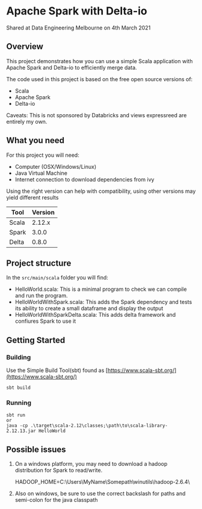 # Apache Spark with Delta-io 
Shared at Data Engineering Melbourne on 4th March 2021

## Overview
This project demonstrates how you can use a simple Scala application with Apache Spark and Delta-io to efficiently merge data.

The code used in this project is based on the free open source versions of:
- Scala
- Apache Spark
- Delta-io

Caveats:
This is not sponsored by Databricks and views expressreed are entirely my own.

## What you need
For this project you will need:
- Computer (OSX/Windows/Linux)
- Java Virtual Machine
- Internet connection to download dependencies from ivy

Using the right version can help with compatibility, using other versions may yield different results

|Tool | Version|
|-----|--------|
|Scala|2.12.x  |
|Spark|3.0.0   |
|Delta|0.8.0   |


## Project structure
In the `src/main/scala` folder you will find:
- HelloWorld.scala: This is a minimal program to check we can compile and run the program.
- HelloWorldWithSpark.scala: This adds the Spark dependency and tests its ability to create a small dataframe and display the output
- HelloWorldWithSparkDelta.scala: This adds delta framework and confiures Spark to use it

## Getting Started

### Building
Use the Simple Build Tool(sbt) found as [https://www.scala-sbt.org/](https://www.scala-sbt.org/)
```aidl
sbt build
```

### Running
```
sbt run
or
java -cp .\target\scala-2.12\classes;\path\to\scala-library-2.12.13.jar HelloWorld
```

## Possible issues
1. On a windows platform, you may need to download a hadoop distribution for Spark to read/write.
   
   HADOOP_HOME=C:\Users\MyName\Somepath\winutils\hadoop-2.6.4\

2. Also on windows, be sure to use the correct backslash for paths and semi-colon for the java classpath
